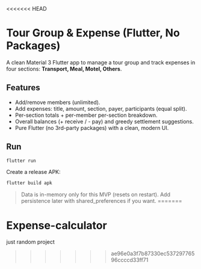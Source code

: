 <<<<<<< HEAD
# Tour Group & Expense (Flutter, No Packages)

A clean Material 3 Flutter app to manage a tour group and track expenses in four sections:
**Transport, Meal, Motel, Others**.

## Features
- Add/remove members (unlimited).
- Add expenses: title, amount, section, payer, participants (equal split).
- Per-section totals + per-member per-section breakdown.
- Overall balances (+ receive / - pay) and greedy settlement suggestions.
- Pure Flutter (no 3rd-party packages) with a clean, modern UI.

## Run
```bash
flutter run
```
Create a release APK:
```bash
flutter build apk
```

> Data is in-memory only for this MVP (resets on restart). Add persistence later with shared_preferences if you want.
=======
# Expense-calculator
just random project
>>>>>>> ae96e0a3f7b87330ec53729776596ccccd33ff71
